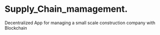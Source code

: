 # Supply_Chain_mamagement.
Decentralized App for managing a small scale construction company with Blockchain 
